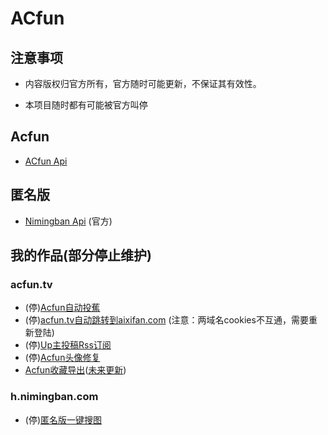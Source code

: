 ACfun
===========
注意事项
------

- 内容版权归官方所有，官方随时可能更新，不保证其有效性。
 
- 本项目随时都有可能被官方叫停

Acfun
------
- [ACfun Api](https://github.com/zhihaofans/acfun/blob/master/acfun.tv/api.md)

匿名版
------
- [Nimingban Api](https://www.zybuluo.com/ovear/note/151481) (官方)

我的作品(部分停止维护)
------
### acfun.tv

- (停)[Acfun自动投蕉](https://github.com/zhihaofans/Acfun/blob/master/acfun.tv/AutoSendBananas/README.md)
- (停)[acfun.tv自动跳转到aixifan.com](https://github.com/zhihaofans/Acfun/blob/master/acfun.tv/acfun2aixifan/acfun2aixifan.js) (注意：两域名cookies不互通，需要重新登陆)
- (停)[Up主投稿Rss订阅](https://github.com/zhihaofans/ac-rss/tree/master/post/README.md)
- (停)[Acfun头像修复](https://github.com/zhihaofans/Acfun/blob/master/acfun.tv/AcfunAvatarFix/acfunavatarFix.js)
- [Acfun收藏导出](https://github.com/zhihaofans/Acfun/blob/master/acfun.tv/AcExport/ac.export.js)([未来更新](https://github.com/zhihaofans/Acfun/blob/master/acfun.tv/AcExport/Will-Be-Updating.md))

### h.nimingban.com
- (停)[匿名版一键搜图](https://github.com/zhihaofans/Acfun/blob/master/h.nimingban.com/nimingban.imagesearch.js)
